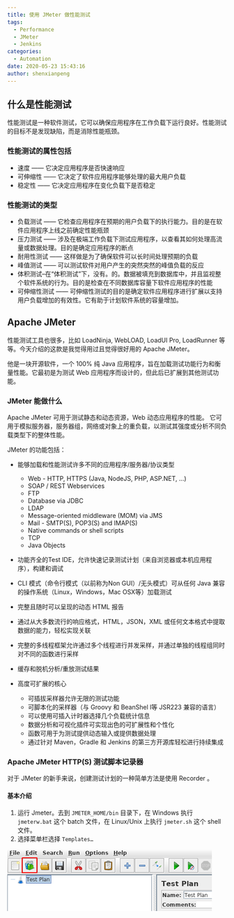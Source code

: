 ```yaml
---
title: 使用 JMeter 做性能测试
tags:
  - Performance
  - JMeter
  - Jenkins
categories:
  - Automation
date: 2020-05-23 15:43:16
author: shenxianpeng
---
```


## 什么是性能测试

性能测试是一种软件测试，它可以确保应用程序在工作负载下运行良好。性能测试的目标不是发现缺陷，而是消除性能瓶颈。

### 性能测试的属性包括

* 速度 —— 它决定应用程序是否快速响应
* 可伸缩性 —— 它决定了软件应用程序能够处理的最大用户负载
* 稳定性 —— 它决定应用程序在变化负载下是否稳定

### 性能测试的类型

* 负载测试 —— 它检查应用程序在预期的用户负载下的执行能力。目的是在软件应用程序上线之前确定性能瓶颈
* 压力测试 —— 涉及在极端工作负载下测试应用程序，以查看其如何处理高流量或数据处理。目的是确定应用程序的断点
* 耐用性测试 —— 这样做是为了确保软件可以长时间处理预期的负载
* 峰值测试 —— 可以测试软件对用户产生的突然突然的峰值负载的反应
* 体积测试–在“体积测试”下，没有。的。数据被填充到数据库中，并且监视整个软件系统的行为。目的是检查在不同数据库容量下软件应用程序的性能
* 可伸缩性测试 —— 可伸缩性测试的目的是确定软件应用程序进行扩展以支持用户负载增加的有效性。它有助于计划软件系统的容量增加。

## Apache JMeter

性能测试工具也很多，比如 LoadNinja, WebLOAD, LoadUI Pro, LoadRunner 等等。今天介绍的这款是我觉得用过且觉得很好用的 Apache JMeter。

他是一块开源软件，一个 100% 纯 Java 应用程序，旨在加载测试功能行为和衡量性能。它最初是为测试 Web 应用程序而设计的，但此后已扩展到其他测试功能。

### JMeter 能做什么

Apache JMeter 可用于测试静态和动态资源，Web 动态应用程序的性能。
它可用于模拟服务器，服务器组，网络或对象上的重负载，以测试其强度或分析不同负载类型下的整体性能。

JMeter 的功能包括：

* 能够加载和性能测试许多不同的应用程序/服务器/协议类型

  * Web - HTTP, HTTPS (Java, NodeJS, PHP, ASP.NET, …)
  * SOAP / REST Webservices
  * FTP
  * Database via JDBC
  * LDAP
  * Message-oriented middleware (MOM) via JMS
  * Mail - SMTP(S), POP3(S) and IMAP(S)
  * Native commands or shell scripts
  * TCP
  * Java Objects

* 功能齐全的Test IDE，允许快速记录测试计划（来自浏览器或本机应用程序），构建和调试

* CLI 模式（命令行模式（以前称为Non GUI）/无头模式）可从任何 Java 兼容的操作系统（Linux，Windows，Mac OSX等）加载测试

* 完整且随时可以呈现的动态 HTML 报告

* 通过从大多数流行的响应格式，HTML，JSON，XML 或任何文本格式中提取数据的能力，轻松实现关联

* 完整的多线程框架允许通过多个线程进行并发采样，并通过单独的线程组同时对不同的函数进行采样

* 缓存和脱机分析/重放测试结果

* 高度可扩展的核心

  * 可插拔采样器允许无限的测试功能
  * 可脚本化的采样器（与 Groovy 和 BeanShel l等 JSR223 兼容的语言）
  * 可以使用可插入计时器选择几个负载统计信息
  * 数据分析和可视化插件可实现出色的可扩展性和个性化
  * 函数可用于为测试提供动态输入或提供数据处理
  * 通过针对 Maven，Gradle 和 Jenkins 的第三方开源库轻松进行持续集成

### Apache JMeter HTTP(S) 测试脚本记录器

对于 JMeter 的新手来说，创建测试计划的一种简单方法是使用 Recorder 。

#### 基本介绍

1. 运行 Jmeter。去到 `JMETER_HOME/bin` 目录下，在 Windows 执行 `jmeterw.bat` 这个 batch 文件，在 Linux/Unix 上执行 `jmeter.sh` 这个 shell 文件。
2. 选择菜单栏选择 `Templates…`

  ![](apache-jmeter/select-templates-icon.png)
